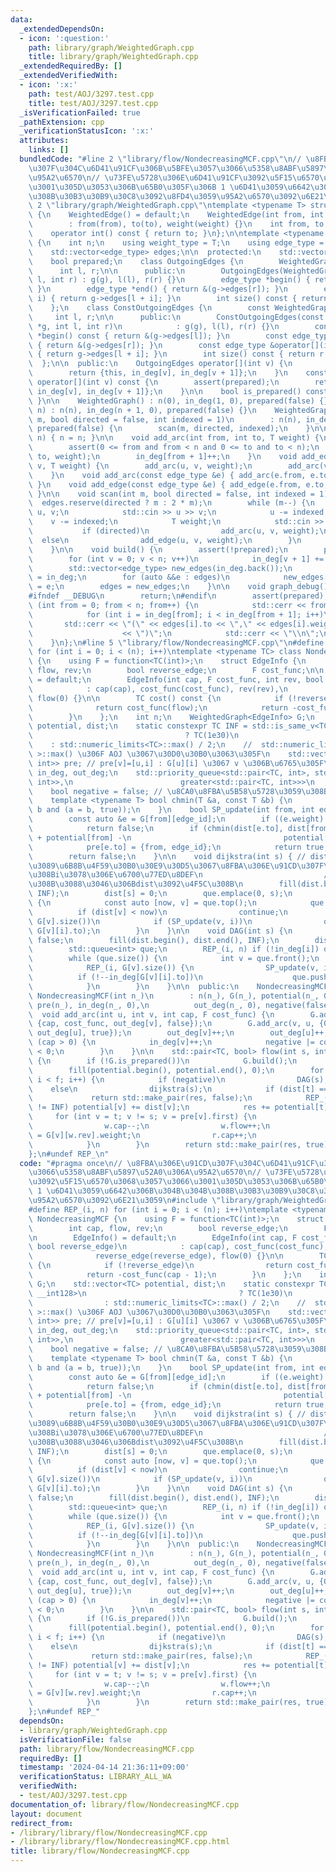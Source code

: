 ```yaml
---
data:
  _extendedDependsOn:
  - icon: ':question:'
    path: library/graph/WeightedGraph.cpp
    title: library/graph/WeightedGraph.cpp
  _extendedRequiredBy: []
  _extendedVerifiedWith:
  - icon: ':x:'
    path: test/AOJ/3297.test.cpp
    title: test/AOJ/3297.test.cpp
  _isVerificationFailed: true
  _pathExtension: cpp
  _verificationStatusIcon: ':x:'
  attributes:
    links: []
  bundledCode: "#line 2 \"library/flow/NondecreasingMCF.cpp\"\n// \u8FBA\u306E\u91CD\
    \u307F\u304C\u6D41\u91CF\u306B\u5BFE\u3057\u3066\u5358\u8ABF\u5897\u52A0\u306A\
    \u95A2\u6570\n// \u73FE\u5728\u306E\u6D41\u91CF\u3092\u5F15\u6570\u3068\u3057\u3066\
    \u3001\u305D\u3053\u306B\u65B0\u305F\u306B 1 \u6D41\u3059\u6642\u306B\u304B\u304B\
    \u308B\u30B3\u30B9\u30C8\u3092\u8FD4\u3059\u95A2\u6570\u3092\u6E21\u3059\n#line\
    \ 2 \"library/graph/WeightedGraph.cpp\"\ntemplate <typename T> struct WeightedEdge\
    \ {\n    WeightedEdge() = default;\n    WeightedEdge(int from, int to, T weight)\n\
    \        : from(from), to(to), weight(weight) {}\n    int from, to;\n    T weight;\n\
    \    operator int() const { return to; }\n};\n\ntemplate <typename T> struct WeightedGraph\
    \ {\n    int n;\n    using weight_type = T;\n    using edge_type = WeightedEdge<T>;\n\
    \    std::vector<edge_type> edges;\n\n  protected:\n    std::vector<int> in_deg;\n\
    \    bool prepared;\n    class OutgoingEdges {\n        WeightedGraph *g;\n  \
    \      int l, r;\n\n      public:\n        OutgoingEdges(WeightedGraph *g, int\
    \ l, int r) : g(g), l(l), r(r) {}\n        edge_type *begin() { return &(g->edges[l]);\
    \ }\n        edge_type *end() { return &(g->edges[r]); }\n        edge_type &operator[](int\
    \ i) { return g->edges[l + i]; }\n        int size() const { return r - l; }\n\
    \    };\n    class ConstOutgoingEdges {\n        const WeightedGraph *g;\n   \
    \     int l, r;\n\n      public:\n        ConstOutgoingEdges(const WeightedGraph\
    \ *g, int l, int r)\n            : g(g), l(l), r(r) {}\n        const edge_type\
    \ *begin() const { return &(g->edges[l]); }\n        const edge_type *end() const\
    \ { return &(g->edges[r]); }\n        const edge_type &operator[](int i) const\
    \ { return g->edges[l + i]; }\n        int size() const { return r - l; }\n  \
    \  };\n\n  public:\n    OutgoingEdges operator[](int v) {\n        assert(prepared);\n\
    \        return {this, in_deg[v], in_deg[v + 1]};\n    }\n    const ConstOutgoingEdges\
    \ operator[](int v) const {\n        assert(prepared);\n        return {this,\
    \ in_deg[v], in_deg[v + 1]};\n    }\n\n    bool is_prepared() const { return prepared;\
    \ }\n\n    WeightedGraph() : n(0), in_deg(1, 0), prepared(false) {}\n    WeightedGraph(int\
    \ n) : n(n), in_deg(n + 1, 0), prepared(false) {}\n    WeightedGraph(int n, int\
    \ m, bool directed = false, int indexed = 1)\n        : n(n), in_deg(n + 1, 0),\
    \ prepared(false) {\n        scan(m, directed, indexed);\n    }\n\n    void resize(int\
    \ n) { n = n; }\n\n    void add_arc(int from, int to, T weight) {\n        assert(!prepared);\n\
    \        assert(0 <= from and from < n and 0 <= to and to < n);\n        edges.emplace_back(from,\
    \ to, weight);\n        in_deg[from + 1]++;\n    }\n    void add_edge(int u, int\
    \ v, T weight) {\n        add_arc(u, v, weight);\n        add_arc(v, u, weight);\n\
    \    }\n    void add_arc(const edge_type &e) { add_arc(e.from, e.to, e.weight);\
    \ }\n    void add_edge(const edge_type &e) { add_edge(e.from, e.to, e.weight);\
    \ }\n\n    void scan(int m, bool directed = false, int indexed = 1) {\n      \
    \  edges.reserve(directed ? m : 2 * m);\n        while (m--) {\n            int\
    \ u, v;\n            std::cin >> u >> v;\n            u -= indexed;\n        \
    \    v -= indexed;\n            T weight;\n            std::cin >> weight;\n \
    \           if (directed)\n                add_arc(u, v, weight);\n          \
    \  else\n                add_edge(u, v, weight);\n        }\n        build();\n\
    \    }\n\n    void build() {\n        assert(!prepared);\n        prepared = true;\n\
    \        for (int v = 0; v < n; v++)\n            in_deg[v + 1] += in_deg[v];\n\
    \        std::vector<edge_type> new_edges(in_deg.back());\n        auto counter\
    \ = in_deg;\n        for (auto &&e : edges)\n            new_edges[counter[e.from]++]\
    \ = e;\n        edges = new_edges;\n    }\n\n    void graph_debug() const {\n\
    #ifndef __DEBUG\n        return;\n#endif\n        assert(prepared);\n        for\
    \ (int from = 0; from < n; from++) {\n            std::cerr << from << \";\";\n\
    \            for (int i = in_deg[from]; i < in_deg[from + 1]; i++)\n         \
    \       std::cerr << \"(\" << edges[i].to << \",\" << edges[i].weight\n      \
    \                    << \")\";\n            std::cerr << \"\\n\";\n        }\n\
    \    }\n};\n#line 5 \"library/flow/NondecreasingMCF.cpp\"\n#define REP_(i, n)\
    \ for (int i = 0; i < (n); i++)\ntemplate <typename TC> class NondecreasingMCF\
    \ {\n    using F = function<TC(int)>;\n    struct EdgeInfo {\n        int cap,\
    \ flow, rev;\n        bool reverse_edge;\n        F cost_func;\n\n        EdgeInfo()\
    \ = default;\n        EdgeInfo(int cap, F cost_func, int rev, bool reverse_edge)\n\
    \            : cap(cap), cost_func(cost_func), rev(rev),\n              reverse_edge(reverse_edge),\
    \ flow(0) {}\n\n        TC cost() const {\n            if (!reverse_edge)\n  \
    \              return cost_func(flow);\n            return -cost_func(cap - 1);\n\
    \        }\n    };\n    int n;\n    WeightedGraph<EdgeInfo> G;\n    std::vector<TC>\
    \ potential, dist;\n    static constexpr TC INF = std::is_same_v<TC, __int128>\n\
    \                                  ? TC(1e30)\n                              \
    \    : std::numeric_limits<TC>::max() / 2;\n    //  std::numeric_limits<__int128\
    \ >::max() \u306F AOJ \u3067\u30D0\u30B0\u3063\u305F\n    std::vector<std::pair<int,\
    \ int>> pre; // pre[v]=[u,i] : G[u][i] \u3067 v \u306B\u6765\u305F\n    std::vector<int>\
    \ in_deg, out_deg;\n    std::priority_queue<std::pair<TC, int>, std::vector<std::pair<TC,\
    \ int>>,\n                        greater<std::pair<TC, int>>>\n        que;\n\
    \    bool negative = false; // \u8CA0\u8FBA\u5B58\u5728\u3059\u308B\u304B\n\n\
    \    template <typename T> bool chmin(T &a, const T &b) {\n        return (a >\
    \ b and (a = b, true));\n    }\n    bool SP_update(int from, int edge_id) {\n\
    \        const auto &e = G[from][edge_id];\n        if ((e.weight).cap == 0)\n\
    \            return false;\n        if (chmin(dist[e.to], dist[from] + (e.weight).cost()\
    \ + potential[from] -\n                                  potential[e.to])) {\n\
    \            pre[e.to] = {from, edge_id};\n            return true;\n        }\n\
    \        return false;\n    }\n\n    void dijkstra(int s) { // dist[i]:s\u304B\
    \u3089\u6B8B\u4F59\u30B0\u30E9\u30D5\u3067\u8FBA\u306E\u91CD\u307F\u306B\u3088\
    \u308Bi\u3078\u306E\u6700\u77ED\u8DEF\n                           // \u3068\u306A\
    \u308B\u3088\u3046\u306Bdist\u3092\u4F5C\u308B\n        fill(dist.begin(), dist.end(),\
    \ INF);\n        dist[s] = 0;\n        que.emplace(0, s);\n        while (que.size())\
    \ {\n            const auto [now, v] = que.top();\n            que.pop();\n  \
    \          if (dist[v] < now)\n                continue;\n            REP_(i,\
    \ G[v].size())\n            if (SP_update(v, i))\n                que.emplace(dist[G[v][i].to],\
    \ G[v][i].to);\n        }\n    }\n\n    void DAG(int s) {\n        negative =\
    \ false;\n        fill(dist.begin(), dist.end(), INF);\n        dist[s] = 0;\n\
    \        std::queue<int> que;\n        REP_(i, n) if (!in_deg[i]) que.push(i);\n\
    \        while (que.size()) {\n            int v = que.front();\n            que.pop();\n\
    \            REP_(i, G[v].size()) {\n                SP_update(v, i);\n      \
    \          if (!--in_deg[G[v][i].to])\n                    que.push(G[v][i].to);\n\
    \            }\n        }\n    }\n\n  public:\n    NondecreasingMCF() {}\n   \
    \ NondecreasingMCF(int n_)\n        : n(n_), G(n_), potential(n_, 0), dist(n_),\
    \ pre(n_), in_deg(n_, 0),\n          out_deg(n_, 0), negative(false) {}\n\n  \
    \  void add_arc(int u, int v, int cap, F cost_func) {\n        G.add_arc(u, v,\
    \ {cap, cost_func, out_deg[v], false});\n        G.add_arc(v, u, {0, cost_func,\
    \ out_deg[u], true});\n        out_deg[v]++;\n        out_deg[u]++;\n        if\
    \ (cap > 0) {\n            in_deg[v]++;\n            negative |= cost_func(0)\
    \ < 0;\n        }\n    }\n\n    std::pair<TC, bool> flow(int s, int t, int f)\
    \ {\n        if (!G.is_prepared())\n            G.build();\n        TC res = 0;\n\
    \        fill(potential.begin(), potential.end(), 0);\n        for (int i = 0;\
    \ i < f; i++) {\n            if (negative)\n                DAG(s);\n        \
    \    else\n                dijkstra(s);\n            if (dist[t] == INF)\n   \
    \             return std::make_pair(res, false);\n            REP_(v, n) if (dist[v]\
    \ != INF) potential[v] += dist[v];\n            res += potential[t];\n       \
    \     for (int v = t; v != s; v = pre[v].first) {\n                auto &w = G[pre[v].first][pre[v].second].weight;\n\
    \                w.cap--;\n                w.flow++;\n                auto &r\
    \ = G[v][w.rev].weight;\n                r.cap++;\n                r.flow--;\n\
    \            }\n        }\n        return std::make_pair(res, true);\n    }\n\
    };\n#undef REP_\n"
  code: "#pragma once\n// \u8FBA\u306E\u91CD\u307F\u304C\u6D41\u91CF\u306B\u5BFE\u3057\
    \u3066\u5358\u8ABF\u5897\u52A0\u306A\u95A2\u6570\n// \u73FE\u5728\u306E\u6D41\u91CF\
    \u3092\u5F15\u6570\u3068\u3057\u3066\u3001\u305D\u3053\u306B\u65B0\u305F\u306B\
    \ 1 \u6D41\u3059\u6642\u306B\u304B\u304B\u308B\u30B3\u30B9\u30C8\u3092\u8FD4\u3059\
    \u95A2\u6570\u3092\u6E21\u3059\n#include \"library/graph/WeightedGraph.cpp\"\n\
    #define REP_(i, n) for (int i = 0; i < (n); i++)\ntemplate <typename TC> class\
    \ NondecreasingMCF {\n    using F = function<TC(int)>;\n    struct EdgeInfo {\n\
    \        int cap, flow, rev;\n        bool reverse_edge;\n        F cost_func;\n\
    \n        EdgeInfo() = default;\n        EdgeInfo(int cap, F cost_func, int rev,\
    \ bool reverse_edge)\n            : cap(cap), cost_func(cost_func), rev(rev),\n\
    \              reverse_edge(reverse_edge), flow(0) {}\n\n        TC cost() const\
    \ {\n            if (!reverse_edge)\n                return cost_func(flow);\n\
    \            return -cost_func(cap - 1);\n        }\n    };\n    int n;\n    WeightedGraph<EdgeInfo>\
    \ G;\n    std::vector<TC> potential, dist;\n    static constexpr TC INF = std::is_same_v<TC,\
    \ __int128>\n                                  ? TC(1e30)\n                  \
    \                : std::numeric_limits<TC>::max() / 2;\n    //  std::numeric_limits<__int128\
    \ >::max() \u306F AOJ \u3067\u30D0\u30B0\u3063\u305F\n    std::vector<std::pair<int,\
    \ int>> pre; // pre[v]=[u,i] : G[u][i] \u3067 v \u306B\u6765\u305F\n    std::vector<int>\
    \ in_deg, out_deg;\n    std::priority_queue<std::pair<TC, int>, std::vector<std::pair<TC,\
    \ int>>,\n                        greater<std::pair<TC, int>>>\n        que;\n\
    \    bool negative = false; // \u8CA0\u8FBA\u5B58\u5728\u3059\u308B\u304B\n\n\
    \    template <typename T> bool chmin(T &a, const T &b) {\n        return (a >\
    \ b and (a = b, true));\n    }\n    bool SP_update(int from, int edge_id) {\n\
    \        const auto &e = G[from][edge_id];\n        if ((e.weight).cap == 0)\n\
    \            return false;\n        if (chmin(dist[e.to], dist[from] + (e.weight).cost()\
    \ + potential[from] -\n                                  potential[e.to])) {\n\
    \            pre[e.to] = {from, edge_id};\n            return true;\n        }\n\
    \        return false;\n    }\n\n    void dijkstra(int s) { // dist[i]:s\u304B\
    \u3089\u6B8B\u4F59\u30B0\u30E9\u30D5\u3067\u8FBA\u306E\u91CD\u307F\u306B\u3088\
    \u308Bi\u3078\u306E\u6700\u77ED\u8DEF\n                           // \u3068\u306A\
    \u308B\u3088\u3046\u306Bdist\u3092\u4F5C\u308B\n        fill(dist.begin(), dist.end(),\
    \ INF);\n        dist[s] = 0;\n        que.emplace(0, s);\n        while (que.size())\
    \ {\n            const auto [now, v] = que.top();\n            que.pop();\n  \
    \          if (dist[v] < now)\n                continue;\n            REP_(i,\
    \ G[v].size())\n            if (SP_update(v, i))\n                que.emplace(dist[G[v][i].to],\
    \ G[v][i].to);\n        }\n    }\n\n    void DAG(int s) {\n        negative =\
    \ false;\n        fill(dist.begin(), dist.end(), INF);\n        dist[s] = 0;\n\
    \        std::queue<int> que;\n        REP_(i, n) if (!in_deg[i]) que.push(i);\n\
    \        while (que.size()) {\n            int v = que.front();\n            que.pop();\n\
    \            REP_(i, G[v].size()) {\n                SP_update(v, i);\n      \
    \          if (!--in_deg[G[v][i].to])\n                    que.push(G[v][i].to);\n\
    \            }\n        }\n    }\n\n  public:\n    NondecreasingMCF() {}\n   \
    \ NondecreasingMCF(int n_)\n        : n(n_), G(n_), potential(n_, 0), dist(n_),\
    \ pre(n_), in_deg(n_, 0),\n          out_deg(n_, 0), negative(false) {}\n\n  \
    \  void add_arc(int u, int v, int cap, F cost_func) {\n        G.add_arc(u, v,\
    \ {cap, cost_func, out_deg[v], false});\n        G.add_arc(v, u, {0, cost_func,\
    \ out_deg[u], true});\n        out_deg[v]++;\n        out_deg[u]++;\n        if\
    \ (cap > 0) {\n            in_deg[v]++;\n            negative |= cost_func(0)\
    \ < 0;\n        }\n    }\n\n    std::pair<TC, bool> flow(int s, int t, int f)\
    \ {\n        if (!G.is_prepared())\n            G.build();\n        TC res = 0;\n\
    \        fill(potential.begin(), potential.end(), 0);\n        for (int i = 0;\
    \ i < f; i++) {\n            if (negative)\n                DAG(s);\n        \
    \    else\n                dijkstra(s);\n            if (dist[t] == INF)\n   \
    \             return std::make_pair(res, false);\n            REP_(v, n) if (dist[v]\
    \ != INF) potential[v] += dist[v];\n            res += potential[t];\n       \
    \     for (int v = t; v != s; v = pre[v].first) {\n                auto &w = G[pre[v].first][pre[v].second].weight;\n\
    \                w.cap--;\n                w.flow++;\n                auto &r\
    \ = G[v][w.rev].weight;\n                r.cap++;\n                r.flow--;\n\
    \            }\n        }\n        return std::make_pair(res, true);\n    }\n\
    };\n#undef REP_"
  dependsOn:
  - library/graph/WeightedGraph.cpp
  isVerificationFile: false
  path: library/flow/NondecreasingMCF.cpp
  requiredBy: []
  timestamp: '2024-04-14 21:36:11+09:00'
  verificationStatus: LIBRARY_ALL_WA
  verifiedWith:
  - test/AOJ/3297.test.cpp
documentation_of: library/flow/NondecreasingMCF.cpp
layout: document
redirect_from:
- /library/library/flow/NondecreasingMCF.cpp
- /library/library/flow/NondecreasingMCF.cpp.html
title: library/flow/NondecreasingMCF.cpp
---
```

